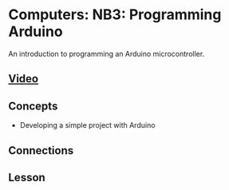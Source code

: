 # Computers: NB3: Programming Arduino
An introduction to programming an Arduino microcontroller.

## [Video]()

## Concepts
- Developing a simple project with Arduino

## Connections

## Lesson
